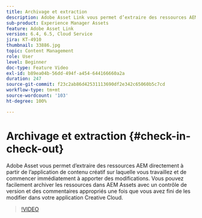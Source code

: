 ```yaml
---
title: Archivage et extraction
description: Adobe Asset Link vous permet d’extraire des ressources AEM directement à partir de l’application de contenu créatif sur laquelle vous travaillez et de commencer immédiatement à apporter des modifications. Vous pouvez facilement archiver les ressources dans AEM Assets avec un contrôle de version et des commentaires appropriés une fois que vous avez fini de les modifier dans votre application Creative Cloud.
sub-product: Experience Manager Assets
feature: Adobe Asset Link
version: 6.4, 6.5, Cloud Service
jira: KT-4910
thumbnail: 33886.jpg
topic: Content Management
role: User
level: Beginner
doc-type: Feature Video
exl-id: b89ea04b-56dd-494f-a454-644166660a2a
duration: 247
source-git-commit: f23c2ab86d42531113690df2e342c65060b5c7cd
workflow-type: tm+mt
source-wordcount: '103'
ht-degree: 100%

---
```


# Archivage et extraction {#check-in-check-out}

Adobe Asset vous permet d’extraire des ressources AEM directement à partir de l’application de contenu créatif sur laquelle vous travaillez et de commencer immédiatement à apporter des modifications. Vous pouvez facilement archiver les ressources dans AEM Assets avec un contrôle de version et des commentaires appropriés une fois que vous avez fini de les modifier dans votre application Creative Cloud.

>[!VIDEO](https://video.tv.adobe.com/v/33886?quality=12&learn=on)
